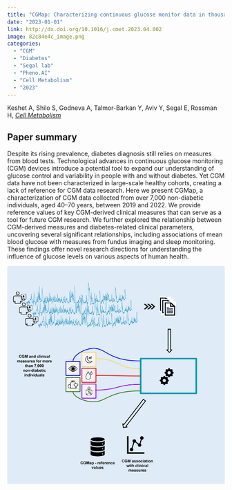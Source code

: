 ```yaml
---
title: "CGMap: Characterizing continuous glucose monitor data in thousands of non-diabetic individuals"
date: "2023-01-01"
link: http://dx.doi.org/10.1016/j.cmet.2023.04.002
image: 82c84e4c_image.png
categories:
  - "CGM"
  - "Diabetes"
  - "Segal lab"
  - "Pheno.AI"
  - "Cell Metabolism"
  - "2023"
---
```


Keshet A, Shilo S, Godneva A, Talmor-Barkan Y, Aviv Y, Segal E, Rossman H, [*Cell Metabolism*](http://dx.doi.org/10.1016/j.cmet.2023.04.002)



## Paper summary

Despite its rising prevalence, diabetes diagnosis still relies on measures from blood tests. Technological advances in continuous glucose monitoring (CGM) devices introduce a potential tool to expand our understanding of glucose control and variability in people with and without diabetes. Yet CGM data have not been characterized in large-scale healthy cohorts, creating a lack of reference for CGM data research. Here we present CGMap, a characterization of CGM data collected from over 7,000 non-diabetic individuals, aged 40–70 years, between 2019 and 2022. We provide reference values of key CGM-derived clinical measures that can serve as a tool for future CGM research. We further explored the relationship between CGM-derived measures and diabetes-related clinical parameters, uncovering several significant relationships, including associations of mean blood glucose with measures from fundus imaging and sleep monitoring. These findings offer novel research directions for understanding the influence of glucose levels on various aspects of human health.

![image](82c84e4c_image.png)